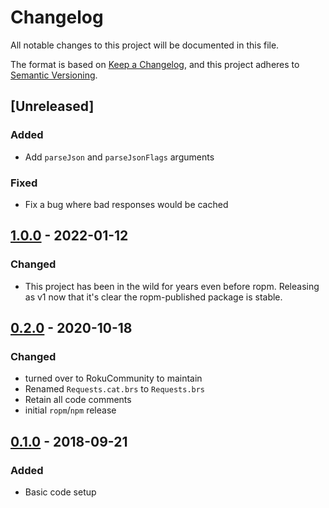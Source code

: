 # Changelog
All notable changes to this project will be documented in this file.

The format is based on [Keep a Changelog](https://keepachangelog.com/en/1.0.0/),
and this project adheres to [Semantic Versioning](https://semver.org/spec/v2.0.0.html).

## [Unreleased]

### Added 

- Add `parseJson` and `parseJsonFlags` arguments

### Fixed

- Fix a bug where bad responses would be cached

## [1.0.0](https://github.com/rokucommunity/roku-requests/compare/v0.2.0...v1.0.0) - 2022-01-12

### Changed

 - This project has been in the wild for years even before ropm. Releasing as v1 now that it's clear the ropm-published package is stable.

## [0.2.0](https://github.com/rokucommunity/roku-requests/compare/v0.1.0...v0.2.0) - 2020-10-18

### Changed

 - turned over to RokuCommunity to maintain
 - Renamed `Requests.cat.brs` to `Requests.brs`
 - Retain all code comments
 - initial `ropm`/`npm` release

## [0.1.0](https://github.com/rokucommunity/roku-requests) - 2018-09-21

### Added
 - Basic code setup
